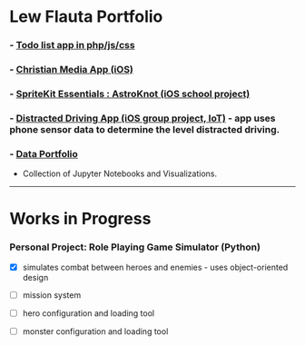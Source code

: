
# Lew Flauta Portfolio
### - [Todo list app in php/js/css](https://github.com/lewtech/todone)
### - [Christian Media App (iOS)](https://tinyurl.com/y8xtpawn)
### - [SpriteKit Essentials : AstroKnot (iOS school project)](https://github.com/lewtech/astroknot)
### - [Distracted Driving App (iOS group project, IoT)](https://github.com/CSC595/AllstateCarProject) - app uses phone sensor data to determine the level distracted driving.

### - [Data Portfolio](https://lew-flauta.github.io/data-portfolio/) 
 - Collection of Jupyter Notebooks and Visualizations.
    
--- 

# Works in Progress

### Personal Project: Role Playing Game Simulator (Python)
- [x] simulates combat between heroes and enemies - uses object-oriented design
- [ ] mission system
- [ ] hero configuration and loading tool
- [ ] monster configuration and loading tool

